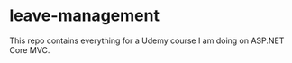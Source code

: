 # leave-management

This repo contains everything for a Udemy course I am doing on ASP.NET Core MVC.
